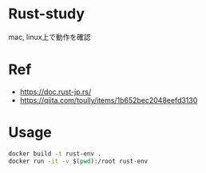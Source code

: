 # Rust-study

mac, linux上で動作を確認

# Ref
- https://doc.rust-jp.rs/
- https://qiita.com/toully/items/1b652bec2048eefd3130

# Usage

```bash
docker build -t rust-env .
docker run -it -v $(pwd):/root rust-env
```
